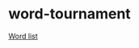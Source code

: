 # word-tournament

[Word list](https://docs.google.com/spreadsheets/d/1cxaNh2h27y8v6Qx-79ImmL-P5znN6fXO5DKGXA8meQI/edit#gid=0)
